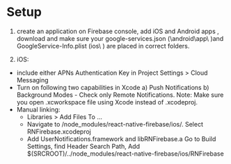 # Setup
1. create an application on Firebase console, add iOS and Android apps , download and make sure your google-services.json (\android\app\ )and GoogleService-Info.plist (ios\ ) are placed in correct folders.

2. iOS: 
- include either APNs Authentication Key in Project Settings > Cloud Messaging 
- Turn on following two capabilities in Xcode 
a) Push Notifications
b) Background Modes - Check only Remote Notifications.
Note: Make sure you open <YourProject>.xcworkspace file using Xcode instead of <YourProject>.xcodeproj.
- Manual linking:
    - Libraries > Add Files To ...
    - Navigate to <YourProject>/node_modules/react-native-firebase/ios/. Select RNFirebase.xcodeproj 
    - Add UserNotifications.framework and libRNFirebase.a
Go to Build Settings, find Header Search Path, Add $(SRCROOT)/../node_modules/react-native-firebase/ios/RNFirebase
